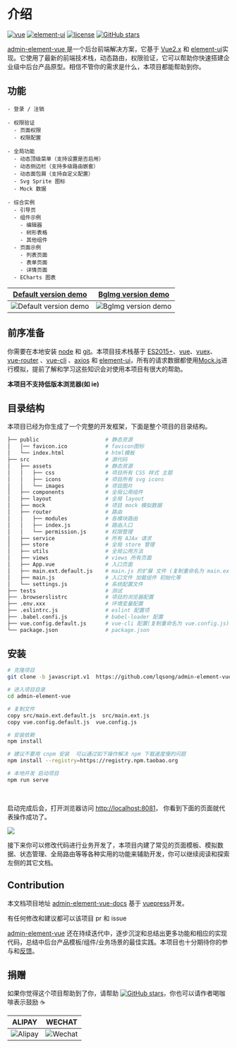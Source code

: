 # 介绍

[![vue](https://img.shields.io/badge/vue-2.6.10-brightgreen.svg)](https://github.com/vuejs/vue)
[![element-ui](https://img.shields.io/badge/element--ui-2.13.0-brightgreen.svg)](https://github.com/ElemeFE/element)
[![license](https://img.shields.io/github/license/mashape/apistatus.svg)](https://github.com/lqsong/admin-element-vue/blob/javascript.v1/LICENSE)
[![GitHub stars](https://img.shields.io/github/stars/lqsong/admin-element-vue.svg?style=social&label=Stars)](https://github.com/lqsong/admin-element-vue)


[admin-element-vue <Version />](http://jsv1-demo.admin-element-vue.liqingsong.cc/) 是一个后台前端解决方案，它基于 [Vue2.x](https://github.com/vuejs/vue) 和 [element-ui](https://github.com/ElemeFE/element)实现。它使用了最新的前端技术栈，动态路由，权限验证，它可以帮助你快速搭建企业级中后台产品原型。相信不管你的需求是什么，本项目都能帮助到你。


## 功能

```
- 登录 / 注销

- 权限验证
  - 页面权限
  - 权限配置

- 全局功能
  - 动态顶级菜单（支持设置是否启用）
  - 动态侧边栏（支持多级路由嵌套）
  - 动态面包屑（支持自定义配置）
  - Svg Sprite 图标
  - Mock 数据

- 综合实例
  - 引导页
  - 组件示例
    - 编辑器
    - 树形表格
    - 其他组件  
  - 页面示例
    - 列表页面
    - 表单页面
    - 详情页面
  - ECharts 图表
```

**[Default version demo](http://jsv1-demo.admin-element-vue.liqingsong.cc/)**             |  **[BgImg version demo](http://bgimg-demo.admin-element-vue.liqingsong.cc/)**
:-------------------------:|:-------------------------:
![Default version demo](https://gitee.com/lqsong/public/raw/master/admin-element-vue/admin1.png)  |  ![BgImg version demo](https://gitee.com/lqsong/public/raw/master/admin-element-vue/admin2.png)


## 前序准备

你需要在本地安装 [node](http://nodejs.org/) 和 [git](https://git-scm.com/)。本项目技术栈基于 [ES2015+](http://es6.ruanyifeng.com/)、[vue](https://cn.vuejs.org/index.html)、[vuex](https://vuex.vuejs.org/zh-cn/)、[vue-router](https://router.vuejs.org/zh-cn/) 、[vue-cli](https://github.com/vuejs/vue-cli) 、[axios](https://github.com/axios/axios) 和 [element-ui](https://github.com/ElemeFE/element)，所有的请求数据都使用[Mock.js](https://github.com/nuysoft/Mock)进行模拟，提前了解和学习这些知识会对使用本项目有很大的帮助。

**本项目不支持低版本浏览器(如 ie)**

## 目录结构

本项目已经为你生成了一个完整的开发框架，下面是整个项目的目录结构。

```bash
├── public                     # 静态资源
│   │── favicon.ico            # favicon图标
│   └── index.html             # html模板
├── src                        # 源代码
│   ├── assets                 # 静态资源
│   │   ├── css                # 项目所有 CSS 样式 主题
│   │   ├── icons              # 项目所有 svg icons
│   │   └── images             # 项目图片
│   ├── components             # 全局公用组件
│   ├── layout                 # 全局 layout
│   ├── mock                   # 项目 mock 模拟数据
│   ├── router                 # 路由
│   │   ├── modules            # 各模块路由
│   │   ├── index.js           # 路由入口
│   │   └── permission.js      # 权限管理
│   ├── service                # 所有 AJAx 请求
│   ├── store                  # 全局 store 管理
│   ├── utils                  # 全局公用方法
│   ├── views                  # views 所有页面
│   ├── App.vue                # 入口页面
│   ├── main.ext.default.js    # main.js 的扩展 文件 (复制重命名为 main.ext.js)
│   ├── main.js                # 入口文件 加载组件 初始化等
│   └── settings.js            # 系统配置文件
├── tests                      # 测试
├── .browserslistrc            # 项目的浏览器配置
├── .env.xxx                   # 环境变量配置
├── .eslintrc.js               # eslint 配置项
├── .babel.confi.js            # babel-loader 配置
├── vue.config.default.js      # vue-cli 配置(复制重命名为 vue.config.js)
└── package.json               # package.json
```

## 安装

```bash
# 克隆项目
git clone -b javascript.v1  https://github.com/lqsong/admin-element-vue.git

# 进入项目目录
cd admin-element-vue

# 复制文件
copy src/main.ext.default.js  src/main.ext.js
copy vue.config.default.js  vue.config.js

# 安装依赖
npm install

# 建议不要用 cnpm 安装  可以通过如下操作解决 npm 下载速度慢的问题
npm install --registry=https://registry.npm.taobao.org

# 本地开发 启动项目
npm run serve
```


<br/>

启动完成后会，打开浏览器访问 [http://localhost:8081](http://localhost:8081)， 你看到下面的页面就代表操作成功了。

![](https://gitee.com/lqsong/public/raw/master/admin-element-vue/admin1.png)

接下来你可以修改代码进行业务开发了，本项目内建了常见的页面模板、模拟数据、状态管理、全局路由等等各种实用的功能来辅助开发，你可以继续阅读和探索左侧的其它文档。


## Contribution

本文档项目地址 [admin-element-vue-docs](https://github.com/lqsong/admin-element-vue-docs) 基于 [vuepress](https://github.com/vuejs/vuepress)开发。

有任何修改和建议都可以该项目 pr 和 issue

[admin-element-vue](https://github.com/lqsong/admin-element-vue) 还在持续迭代中，逐步沉淀和总结出更多功能和相应的实现代码，总结中后台产品模板/组件/业务场景的最佳实践。本项目也十分期待你的参与和[反馈](https://github.com/lqsong/admin-element-vue/issues)。

## 捐赠

如果你觉得这个项目帮助到了你，请帮助 [![GitHub stars](https://img.shields.io/github/stars/lqsong/admin-element-vue.svg?style=social&label=Stars)](https://github.com/lqsong/admin-element-vue)，你也可以请作者喝咖啡表示鼓励 :coffee:

**ALIPAY**             |  **WECHAT**
:-------------------------:|:-------------------------:
![Alipay](https://gitee.com/lqsong/public/raw/master/common/Alipay.png)  |  ![Wechat](https://gitee.com/lqsong/public/raw/master/common/Wechat.png)
